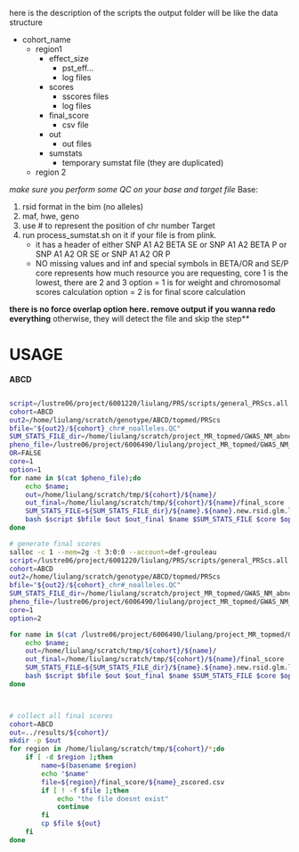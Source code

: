 here is the description of the scripts
the output folder will be like 
 the data structure
 - cohort_name
     - region1
        - effect_size
             - pst_eff...
             - log files
         - scores
             - sscores files
             - log files
         - final_score
             - csv file
         - out
             - out files
         - sumstats
             - temporary sumstat file (they are duplicated)
    - region 2

*make sure you perform some QC on your base and target file*
Base:
1. rsid format in the bim (no alleles)
2. maf, hwe, geno 
3. use # to represent the position of chr number
Target
1. run process_sumstat.sh on it if your file is from plink.
    - it has a header of either SNP A1 A2 BETA SE or SNP A1 A2 BETA P or SNP A1 A2 OR SE or SNP A1 A2 OR P
    - NO missing values and inf and special symbols in BETA/OR and SE/P
core represents how much resource you are requesting, core 1 is the lowest, there are 2 and 3
option = 1 is for weight and chromosomal scores calculation
option = 2 is for final score calculation

**there is no force overlap option here. remove output if you wanna redo everything**
otherwise, they will detect the file and skip the step**
# USAGE

**ABCD**
```bash

script=/lustre06/project/6001220/liulang/PRS/scripts/general_PRScs.all.sh
cohort=ABCD
out2=/home/liulang/scratch/genotype/ABCD/topmed/PRScs
bfile="${out2}/${cohort}_chr#_noalleles.QC"
SUM_STATS_FILE_dir=/home/liulang/scratch/project_MR_topmed/GWAS_NM_abnormal_pos_unstrict/
pheno_file=/lustre06/project/6006490/liulang/project_MR_topmed/GWAS_NM_abnormal/data/pheno_pos_unstrict.txt
OR=FALSE
core=1
option=1
for name in $(cat $pheno_file);do 
    echo $name;
    out=/home/liulang/scratch/tmp/${cohort}/${name}/
    out_final=/home/liulang/scratch/tmp/${cohort}/${name}/final_score
    SUM_STATS_FILE=${SUM_STATS_FILE_dir}/${name}.${name}.new.rsid.glm.logistic
    bash $script $bfile $out $out_final $name $SUM_STATS_FILE $core $option $OR
done

# generate final scores
salloc -c 1 --mem=2g -t 3:0:0 --account=def-grouleau
script=/lustre06/project/6001220/liulang/PRS/scripts/general_PRScs.all.sh
cohort=ABCD
out2=/home/liulang/scratch/genotype/ABCD/topmed/PRScs
bfile="${out2}/${cohort}_chr#_noalleles.QC"
SUM_STATS_FILE_dir=/home/liulang/scratch/project_MR_topmed/GWAS_NM_abnormal_pos_unstrict/
pheno_file=/lustre06/project/6006490/liulang/project_MR_topmed/GWAS_NM_abnormal/data/pheno_pos_unstrict.txt
core=1
option=2

for name in $(cat /lustre06/project/6006490/liulang/project_MR_topmed/GWAS_NM_abnormal/data/pheno_pos_unstrict.txt);do 
    echo $name;
    out=/home/liulang/scratch/tmp/${cohort}/${name}/
    out_final=/home/liulang/scratch/tmp/${cohort}/${name}/final_score
    SUM_STATS_FILE=${SUM_STATS_FILE_dir}/${name}.${name}.new.rsid.glm.logistic
    bash $script $bfile $out $out_final $name $SUM_STATS_FILE $core $option $OR
done



# collect all final scores
cohort=ABCD
out=../results/${cohort}/
mkdir -p $out
for region in /home/liulang/scratch/tmp/${cohort}/*;do 
    if [ -d $region ];then 
        name=$(basename $region)
        echo "$name"
        file=${region}/final_score/${name}_zscored.csv
        if [ ! -f $file ];then 
            echo "the file doesnt exist"
            continue
        fi 
        cp $file ${out}
    fi
done

```